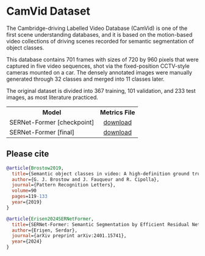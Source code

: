 # CamVid Dataset

The Cambridge-driving Labelled Video Database (CamVid) is one of the first scene understanding databases, 
and it is based on the motion-based video collections of driving scenes recorded for semantic segmentation of object classes. 

This database contains 701 frames with sizes of 720 by 960 pixels that were captured in five video sequences, 
shot via the fixed-position CCTV-style cameras mounted on a car. The densely annotated images were manually 
generated through 32 classes and merged into 11 classes later. 

The original dataset is divided into 367 training, 101 validation, and 233 test images, as most literature practiced. 

<table><tbody>
<!-- START TABLE -->
<!-- TABLE HEADER -->
<th valign="bottom">Model</th>
<th valign="bottom">Metrics File</th>
<!-- TABLE BODY -->
<!-- ROW: 1 -->
<tr><td align="left">SERNet-Former [checkpoint]</td>
<td align="center"><a href="https://huggingface.co/spaces/serdarerisen/SERNet-Former/blob/main/CamVid_NetworkMetrics_Checkpoint.mat">download</a></td>
</tr>
<!-- ROW: 2 -->
<tr><td align="left">SERNet-Former [final]</td>
<td align="center"><a href="https://huggingface.co/spaces/serdarerisen/SERNet-Former/blob/main/CamVid_NetworkMetrics_Final.mat">download</a></td>
</tr>
</tbody></table>


## Please cite

```bibtex
@article{Brostow2019,
  title={Semantic object classes in video: A high-definition ground truth database},
  author={G. J. Brostow and J. Fauqueur and R. Cipolla},
  journal={Pattern Recognition Letters},
  volume=90
  pages=119-133
  year={2019}
}

@article{Erisen2024SERNetFormer,
  title={SERNet-Former: Semantic Segmentation by Efficient Residual Network with Attention-Boosting Gates and Attention-Fusion Networks},
  author={Erişen, Serdar},
  journal={arXiv preprint arXiv:2401.15741},
  year={2024}
}
```
